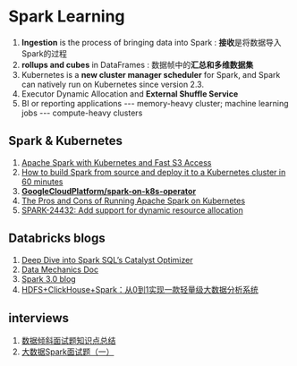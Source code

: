 # Spark Learning
1. **Ingestion** is the process of bringing data into Spark : **接收**是将数据导入Spark的过程
2. **rollups and cubes** in DataFrames : 数据帧中的**汇总和多维数据集**
3. Kubernetes is a **new cluster manager scheduler** for Spark, and Spark can natively run on Kubernetes since version 2.3.
4. Executor Dynamic Allocation and **External Shuffle Service**
5. BI or reporting applications --- memory-heavy cluster; machine learning jobs --- compute-heavy clusters

## Spark & Kubernetes
1. [Apache Spark with Kubernetes and Fast S3 Access](https://towardsdatascience.com/apache-spark-with-kubernetes-and-fast-s3-access-27e64eb14e0f)
2. [How to build Spark from source and deploy it to a Kubernetes cluster in 60 minutes](https://towardsdatascience.com/how-to-build-spark-from-source-and-deploy-it-to-a-kubernetes-cluster-in-60-minutes-225829b744f9)
3. [**GoogleCloudPlatform/spark-on-k8s-operator**](https://github.com/GoogleCloudPlatform/spark-on-k8s-operator)
4. [The Pros and Cons of Running Apache Spark on Kubernetes](https://towardsdatascience.com/the-pros-and-cons-of-running-apache-spark-on-kubernetes-13b0e1b17093)
5. [SPARK-24432: Add support for dynamic resource allocation](https://issues.apache.org/jira/browse/SPARK-24432)


## Databricks blogs
1. [Deep Dive into Spark SQL’s Catalyst Optimizer](https://databricks.com/blog/2015/04/13/deep-dive-into-spark-sqls-catalyst-optimizer.html)
2. [Data Mechanics Doc](https://docs.datamechanics.co/docs/welcome)
3. [Spark 3.0 blog](http://blog.madhukaraphatak.com/categories/spark-three/)
4. [HDFS+ClickHouse+Spark：从0到1实现一款轻量级大数据分析系统](https://zhuanlan.zhihu.com/p/159385600)

## interviews
1. [数据倾斜面试题知识点总结](https://zhuanlan.zhihu.com/p/151586958)
2. [大数据Spark面试题（一）](https://zhuanlan.zhihu.com/p/107354908)